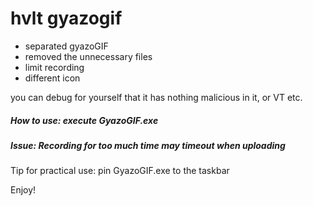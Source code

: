 # hvlt gyazogif
- separated gyazoGIF
- removed the unnecessary files
- limit recording
- different icon

you can debug for yourself that it has nothing malicious in it, or VT etc.

##### How to use: execute GyazoGIF.exe

##### Issue: Recording for too much time may timeout when uploading

Tip for practical use: pin GyazoGIF.exe to the taskbar

Enjoy!
